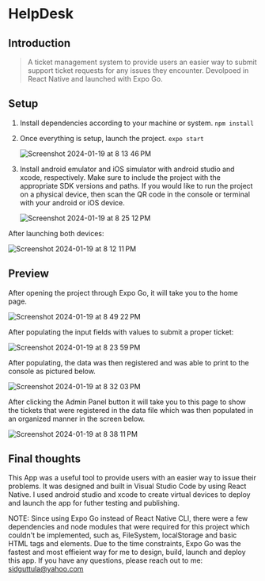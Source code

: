 # HelpDesk

## Introduction
>A ticket management system to provide users an easier way to submit support ticket requests for any issues they encounter. Devolpoed in React Native and launched with Expo Go.

## Setup
1. Install dependencies according to your machine or system.
   ```npm install```

2. Once everything is setup, launch the project.
   ```expo start```
   
   ![Screenshot 2024-01-19 at 8 13 46 PM](https://github.com/sguttula/HelpDesk/assets/27445076/1fe533be-36d7-440b-9d88-35ea318f2fae)

3. Install android emulator and iOS simulator with android studio and xcode, respectively. Make sure to include the project with the appropriate SDK versions and paths.
   If you would like to run the project on a physical device, then scan the QR code in the console or terminal with your android or iOS device.

   ![Screenshot 2024-01-19 at 8 25 12 PM](https://github.com/sguttula/HelpDesk/assets/27445076/c5a5de2d-1b90-4180-98f0-b60978be016f)
   

After launching both devices:


![Screenshot 2024-01-19 at 8 12 11 PM](https://github.com/sguttula/HelpDesk/assets/27445076/8c33c08e-7d00-4544-8198-2690a3a2117a)

## Preview
After opening the project through Expo Go, it will take you to the home page.

![Screenshot 2024-01-19 at 8 49 22 PM](https://github.com/sguttula/HelpDesk/assets/27445076/e22340a9-d4bb-47e3-8f3b-3452a501242a)


After populating the input fields with values to submit a proper ticket:


![Screenshot 2024-01-19 at 8 23 59 PM](https://github.com/sguttula/HelpDesk/assets/27445076/faffb60c-9776-4e0a-84b7-f3ca3ec475ea)


After populating, the data was then registered and was able to print to the console as pictured below.

![Screenshot 2024-01-19 at 8 32 03 PM](https://github.com/sguttula/HelpDesk/assets/27445076/0b8c5b79-bdcb-41ac-8496-490bb3289d73)


After clicking the Admin Panel button it will take you to this page to show the tickets that were registered in the data file which was then populated in an organized manner in the screen below.


![Screenshot 2024-01-19 at 8 38 11 PM](https://github.com/sguttula/HelpDesk/assets/27445076/9c1b47a2-6131-4e1c-a2a9-e91883c7b72a)

## Final thoughts

This App was a useful tool to provide users with an easier way to issue their problems. It was designed and built in Visual Studio Code by using React Native. I used android studio and xcode to create virtual devices to deploy and launch the app for futher testing and publishing.

NOTE: Since using Expo Go instead of React Native CLI, there were a few dependencies and node modules that were required for this project which couldn't be implemented, such as, FileSystem, localStorage and basic HTML tags and elements. Due to the time constraints, Expo Go was the fastest and most effieient way for me to design, build, launch and deploy this app. If you have any questions, please reach out to me: sidguttula@yahoo.com








